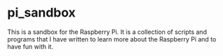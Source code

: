 # pi_sandbox

This is a sandbox for the Raspberry Pi. It is a collection of scripts and programs that I have written to learn more about the Raspberry Pi and to have fun with it.